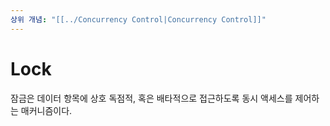 ```yaml
---
상위 개념: "[[../Concurrency Control|Concurrency Control]]"
---
```

# Lock
잠금은 데이터 항목에 상호 독점적, 혹은 배타적으로 접근하도록 동시 액세스를 제어하는 매커니즘이다.
